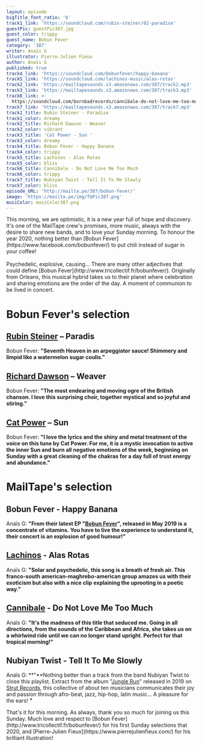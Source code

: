 ```yaml
---
layout: episode
bigTitle_font_ratio: '6'
track1_link: 'https://soundcloud.com/rubin-steiner/02-paradise'
guestPic: guestPic387.jpg
guest_color: trippy
guest_name: Bobun Fever
category: '387'
writer: Anaïs G
illustrator: Pierre-Julien Fieux
author: Anaïs G
published: true
track4_link: 'https://soundcloud.com/bobunfever/happy-banana'
track5_link: 'https://soundcloud.com/lachinos-music/alas-rotas'
track2_link: 'https://mailtapesounds.s3.amazonaws.com/387/track2.mp3'
track3_link: 'https://mailtapesounds.s3.amazonaws.com/387/track3.mp3'
track6_link: >-
  https://soundcloud.com/bornbadrecords/cannibale-do-not-love-me-too-much-from-not-easy-to-cook-lp-out-16th-november
track7_link: 'https://mailtapesounds.s3.amazonaws.com/387/track7.mp3'
track1_title: Rubin Steiner - Paradise
track1_color: dreamy
track2_title: Richard Dawson - Weaver
track2_color: vibrant
track3_title: 'Cat Power - Sun '
track3_color: dreamy
track4_title: Bobun Fever - Happy Banana
track4_color: trippy
track5_title: Lachinos - Alas Rotas
track5_color: bliss
track6_title: Cannibale - Do Not Love Me Too Much
track6_color: trippy
track7_title: Nubiyan Twist - Tell It To Me Slowly
track7_color: bliss
episode_URL: 'http://mailta.pe/387/bobun-fever/'
image: 'https://mailta.pe/img/fbPic387.png'
musiColor: musiColor387.png
---
```


<p id="introduction"> This morning, we are optimistic, it is a new year full of hope and discovery. It's one of the MailTape crew's promises, more music, always with the desire to share new bands, and to love your Sunday morning. To honour the year 2020, nothing better than [Bobun Fever](https://www.facebook.com/bobunfever/) to put chili instead of sugar in your coffee! 
<br><br>
Psychedelic, explosive, causing… There are many other adjectives that could define [Bobun Fever](http://www.tricollectif.fr/bobunfever/). Originally from Orleans, this musical hybrid takes us to their planet where celebration and sharing emotions are the order of the day. A moment of communion to be lived in concert. 
</p>


# Bobun Fever's selection


## [Rubin Steiner](https://www.facebook.com/rubinsteinerofficial) – Paradis
Bobun Fever: **"**Seventh Heaven in an arpeggiator sauce! Shimmery and limpid like a watermelon sugar coulis.**"**

## [Richard Dawson](http://richarddawson.net/) – Weaver
Bobun Fever: **"**The most endearing and moving ogre of the British chanson. I love this surprising choir, together mystical and so joyful and stiring.**"**

## [Cat Power](https://www.catpowermusic.com/) – Sun
Bobun Fever: **"**I love the lyrics and the shiny and metal treatment of the voice on this tune by Cat Power. For me, it is a mystic invocation to active the inner Sun and burn all negative emotions of the week, beginning on Sunday with a great cleaning of the chakras for a day full of trust energy and abundance.**"**


# MailTape's selection

## Bobun Fever - Happy Banana
Anaïs G: **"**From their latest EP "[Bobun Fever](https://bobunfever.bandcamp.com/)", released in May 2019 is a concentrate of vitamins. You have to live the experience to understand it, their concert is an explosion of good humour!**"**

## [Lachinos](https://www.facebook.com/LachinosMusic/) - Alas Rotas
Anaïs G: **"**Solar and psychedelic, this song is a breath of fresh air. This franco-south american-maghrebo-american group amazes us with their exoticism but also with a nice clip explaining the uprooting in a poetic way.**"**

## [Cannibale](https://cannibale.bandcamp.com/album/not-easy-to-cook) - Do Not Love Me Too Much
Anaïs G: **"**It's the madness of this title that seduced me. Going in all directions, from the sounds of the Caribbean and Africa, she takes us on a whirlwind ride until we can no longer stand upright. Perfect for that tropical morning!**"**

## Nubiyan Twist - Tell It To Me Slowly
Anaïs G: **"**Nothing better than a track from the band Nubiyan Twist to close this playlist. Extract from the album "[Jungle Run](https://nubiyantwist.bandcamp.com/album/jungle-run)" released in 2019 on [Strut Records](http://www.strut-records.com/), this collective of about ten musicians communicates their joy and passion through afro-beat, jazz, hip-hop, latin music... A pleasure for the ears! **"**


<p id="outroduction">That's it for this morning. As always, thank you so much for joining us this Sunday. Much love and respect to [Bobun Fever](http://www.tricollectif.fr/bobunfever/) for his first Sunday selections that 2020, and [Pierre-Julien Fieux](https://www.pierrejulienfieux.com/) for his brilliant illustration!</p>
